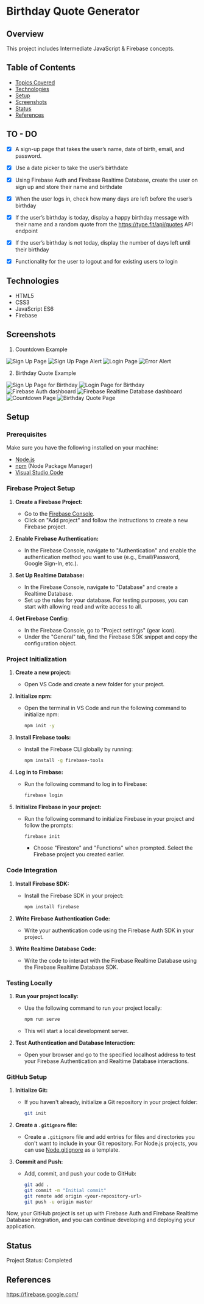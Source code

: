 # Birthday Quote Generator 

## Overview

This project includes Intermediate JavaScript & Firebase concepts.

## Table of Contents

- [Topics Covered](#topics-covered)
- [Technologies](#technologies)
- [Setup](#setup)
- [Screenshots](#screenshots)
- [Status](#status)
- [References](#references)


## TO - DO

- [x] A sign-up page that takes the user’s name, date of birth, email, and password.
- [x] Use a date picker to take the user’s birthdate
- [x] Using Firebase Auth and Firebase Realtime Database, create the user on sign up and store their name and birthdate
- [x] When the user logs in, check how many days are left before the user’s birthday
- [x] If the user’s birthday is today, display a happy birthday message with their name and a random quote from the https://type.fit/api/quotes API endpoint 
- [x] If the user’s birthday is not today, display the number of days left until their birthday
- [x] Functionality for the user to logout and for existing users to login


 
## Technologies

- HTML5
- CSS3
- JavaScript ES6
- Firebase


## Screenshots

1. Countdown Example 

![Sign Up Page](/assets/signup-page.png)
![Sign Up Page Alert](/assets/signup-alert.png)
![Login Page](/assets/login-page.png)
![Error Alert](/assets/error.png)

2. Birthday Quote Example 

![Sign Up Page for Birthday](/assets/signup-page-for-birthday.png)
![Login Page for Birthday](/assets/login-page-for-birthday.png)
![Firebase Auth dashboard](/assets/firebase-auth.png)
![Firebase Realtime Database dashboard](/assets/firebase-realtime-db.png)
![Countdown Page](/assets/countdown-page.png)
![Birthday Quote Page](/assets/birthday-quote-page.png)


## Setup


### Prerequisites

Make sure you have the following installed on your machine:

- [Node.js](https://nodejs.org/)
- [npm](https://www.npmjs.com/) (Node Package Manager)
- [Visual Studio Code](https://code.visualstudio.com/)

### Firebase Project Setup

1. **Create a Firebase Project:**
   - Go to the [Firebase Console](https://console.firebase.google.com/).
   - Click on "Add project" and follow the instructions to create a new Firebase project.

2. **Enable Firebase Authentication:**
   - In the Firebase Console, navigate to "Authentication" and enable the authentication method you want to use (e.g., Email/Password, Google Sign-In, etc.).

3. **Set Up Realtime Database:**
   - In the Firebase Console, navigate to "Database" and create a Realtime Database.
   - Set up the rules for your database. For testing purposes, you can start with allowing read and write access to all.

4. **Get Firebase Config:**
   - In the Firebase Console, go to "Project settings" (gear icon).
   - Under the "General" tab, find the Firebase SDK snippet and copy the configuration object.

### Project Initialization

1. **Create a new project:**
   - Open VS Code and create a new folder for your project.

2. **Initialize npm:**
   - Open the terminal in VS Code and run the following command to initialize npm:
     ```bash
     npm init -y
     ```

3. **Install Firebase tools:**
   - Install the Firebase CLI globally by running:
     ```bash
     npm install -g firebase-tools
     ```

4. **Log in to Firebase:**
   - Run the following command to log in to Firebase:
     ```bash
     firebase login
     ```

5. **Initialize Firebase in your project:**
   - Run the following command to initialize Firebase in your project and follow the prompts:
     ```bash
     firebase init
     ```
     - Choose "Firestore" and "Functions" when prompted. Select the Firebase project you created earlier.

### Code Integration

1. **Install Firebase SDK:**
   - Install the Firebase SDK in your project:
     ```bash
     npm install firebase
     ```

2. **Write Firebase Authentication Code:**
   - Write your authentication code using the Firebase Auth SDK in your project.

3. **Write Realtime Database Code:**
   - Write the code to interact with the Firebase Realtime Database using the Firebase Realtime Database SDK.

### Testing Locally

1. **Run your project locally:**
   - Use the following command to run your project locally:
     ```bash
     npm run serve
     ```
   - This will start a local development server.

2. **Test Authentication and Database Interaction:**
   - Open your browser and go to the specified localhost address to test your Firebase Authentication and Realtime Database interactions.

### GitHub Setup

1. **Initialize Git:**
   - If you haven't already, initialize a Git repository in your project folder:
     ```bash
     git init
     ```

2. **Create a `.gitignore` file:**
   - Create a `.gitignore` file and add entries for files and directories you don't want to include in your Git repository. For Node.js projects, you can use [Node.gitignore](https://github.com/github/gitignore/blob/master/Node.gitignore) as a template.

3. **Commit and Push:**
   - Add, commit, and push your code to GitHub:
     ```bash
     git add .
     git commit -m "Initial commit"
     git remote add origin <your-repository-url>
     git push -u origin master
     ```

Now, your GitHub project is set up with Firebase Auth and Firebase Realtime Database integration, and you can continue developing and deploying your application.


## Status

Project Status: Completed

## References

https://firebase.google.com/